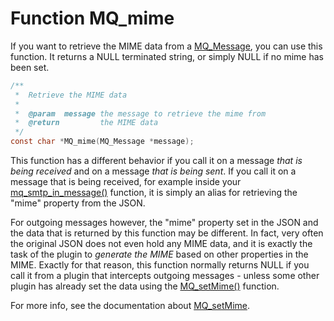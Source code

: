 # Function MQ_mime

If you want to retrieve the MIME data from a [MQ_Message](mq_message), you can use this function. 
It returns a NULL terminated string, or simply NULL if no mime has been set.

```c
/**
 *  Retrieve the MIME data
 *
 *  @param  message the message to retrieve the mime from
 *  @return         the MIME data
 */
const char *MQ_mime(MQ_Message *message);
```

This function has a different behavior if you call it on a message _that is being received_ and on a message _that is being sent_. If you call it on a message that is being received, for example inside your [mq_smtp_in_message()](mq_smtp_in_message) function, it is simply an alias for retrieving the "mime" property from the JSON.

For outgoing messages however, the "mime" property set in the JSON and the data that is returned by this function may be different. In fact, very often the original JSON does not even hold any MIME data, and it is exactly the task of the plugin to _generate the MIME_ based on other properties in the MIME. Exactly for that reason, this function normally returns NULL if you call it from a plugin that intercepts outgoing messages - unless some other plugin has already set the data using the [MQ_setMime()](mq_setmime) function.

For more info, see the documentation about [MQ_setMime](mq_setmime).